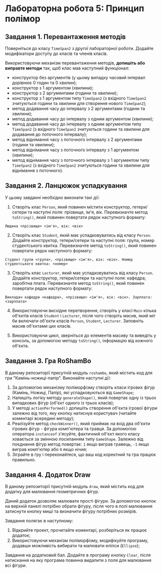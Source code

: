 # Лабораторна робота 5: Принцип полімор

## Завдання 1. Перевантаження методів

Поверніться до класу `TimeSpan2` з другої лабораторної роботи. Додайте модифікатори доступу до класів та членів класів.

Використовуючи механізм перевантаження методів, **допишіть або виправте методи** так, щоб клас мав наступний функціонал:

- конструктор без аргументів (у цьому випадку часовий інтервал дорівнює 0 годин та 0 хвилин);
- конструктор з 1 аргументом (хвилини);
- конструктор з 2 аргументами (години та хвилини);
- конструктор з 1 аргументом типу `TimeSpan2` (з вхідного `TimeSpan2` зчитуються години та хвилини для створення нового `TimeSpan2`);
- метод додавання часу до інтервалу з 2 аргументами (години та хвилини);
- метод додавання часу до інтервалу з одним аргументом (хвилини);
- метод додавання часу до інтервалу з одним аргументом типу `TimeSpan2` (з вхідного `TimeSpan2` зчитуються години та хвилини для додавання до поточного інтервалу);
- метод віднімання часу з поточного інтервалу з 2 аргументами (години та хвилини);
- метод віднімання часу з поточного інтервалу з 1 аргументом (хвилини);
- метод віднімання часу з поточного інтервалу з 1 аргументом типу `TimeSpan2` (з вхідного `TimeSpan2` зчитуються години та хвилини для віднімання з поточного).

## Завдання 2. Ланцюжок успадкування

У цьому завданні необхідно виконати такі дії:

1. Створіть клас `Person`, який повинен містити конструктор, гетери/сетери та наступні поля: прізвище, ім'я, вік. Перевизначте метод `toString()`, який повинен повертати рядок наступного формату:

```Людина <прізвище> <ім'я>, вік: <вік>```

2. Створіть клас `Student`, який має успадковуватись від класу `Person`. Додайте конструктор, гетери/сетери та наступні поля: група, номер студентського квитка. Перевизначте метод `toString()`, який повинен повертати рядок наступного формату:

```Студент групи <група>, <прізвище> <ім'я>, вік: <вік>. Номер студентського квитка: <номер>```

3. Створіть клас `Lecturer`, який має успадковуватись від класу `Person`. Додайте конструктор, гетери/сетери та наступні поля: кафедра; заробітна плата. Перевизначте метод `toString()`, який повинен повертати рядок наступного формату:

```Викладач кафедри <кафедра>, <прізвище> <ім'я>, вік: <вік>. Зарплата: <зарплата>```

4. Використовуючи висхідне перетворення, створіть у класі `Main` кілька об'єктів класів `Student` і `Lecturer`, після чого створіть масив, який міг би включати об'єкти класів `Person`, `Student`, `Lecturer`. Заповніть масив об'єктами цих класів.

5. Використовуючи цикл, зверніться до елементів масиву та виведіть у консоль, за допомогою методу `toString()`, інформацію від кожного об'єкта.

## Завдання 3. Гра RoShamBo

В даному репозиторії присутній модуль `roshambo`, який містить код для гри "Камінь-ножиці-папір". Виконайте наступні дії:

1. За допомогою механізму поліморфізму створіть класи ігрових фігур (Камінь, Ножиці, Папір), які успадковуються від `GameShape`;
2. Напишіть логіку методу `generateShape()`, який повертає одну із трьох випадкових фігур (об'єкт одного із трьох класів);
3. У методі `actionPerformed()` допишіть створення об'єкта ігрової фігури залежно від того, яку кнопку натиснув користувач (читайте коментарі всередині методу);
4. Реалізуйте метод `checkWinner()`, який приймає на вхід два об'єкти ігрових фігур - фігура комп'ютера та гравця. За допомогою оператора `instanceof` з'ясуйте, фактичний об'єкт якого класу ховається за змінною посиланням типу `GameShape`. Залежно від поєднання фігур метод повертає: `1` якщо виграв гравець, `-1` якщо виграв комп'ютер або `0` якщо нічия;
5. Зіграйте в гру і переконайтеся, що ваш код коректний та гра працює правильно.

## Завдання 4. Додаток Draw

В даному репозиторії присутній модуль `draw`, який містить код для додатку для малювання геометричних фігур.

Даний додаток дозволяє малювати прості фігури. За допомогою кнопок на верхній панелі потрібно обрати фігуру, після чого в полі малювання затиснути кнопку миші та визначити фігуру потрібних розмірів.

Завдання полягає в наступному:

1. Відкрийте проект, прочитайте коментарі, розберіться як працює додаток;
2. Використовуючи механізм поліморфізму, модифікуйте програму, додавши можливість вибирати та малювати еліпси (`Ellipse`);

Завдання на додатковий бал. Додайте в програму кнопку `Clear`, після натискання на яку програма повинна видалити з поля для малювання всі фігури.
